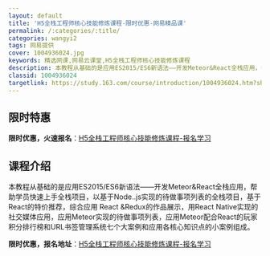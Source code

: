 ```yaml
---
layout: default
title: 'H5全栈工程师核心技能修炼课程-限时优惠-网易精品课'
permalink: /:categories/:title/
categories: wangyi2
tags: 网易提供
cover: 1004936024.jpg
keywords: 精选网课,网易云课堂,H5全栈工程师核心技能修炼课程
description: 本教程从基础的是应用ES2015/ES6新语法——开发Meteor&React全栈应用，帮助学员快速上手全栈项目，以基于
classid: 1004936024
targetlink: https://study.163.com/course/introduction/1004936024.htm?share=1&shareId=1025206652&utm_campaign=share&utm_medium=iphoneShare&utm_source=&utm_u=1025206652
---
```


## 限时特惠

**限时优惠，火速报名**：[H5全栈工程师核心技能修炼课程-报名学习](https://study.163.com/course/introduction/1004936024.htm?share=1&shareId=1025206652&utm_campaign=share&utm_medium=iphoneShare&utm_source=&utm_u=1025206652)

## 课程介绍

本教程从基础的是应用ES2015/ES6新语法——开发Meteor&React全栈应用，帮助学员快速上手全栈项目，以基于Node..js实现的待做事项列表的全栈项目，基于React的特价推荐，综合应用 React &Redux的作品展示，用React Native实现的社交媒体应用，应用Meteor实现的待做事项列表，应用Meteor配合React的玩家积分排行榜和URL书签管理系统七个大案例和应用各核心知识点的小案例组成。

**限时优惠，报名地址**：[H5全栈工程师核心技能修炼课程-报名学习](https://study.163.com/course/introduction/1004936024.htm?share=1&shareId=1025206652&utm_campaign=share&utm_medium=iphoneShare&utm_source=&utm_u=1025206652)

